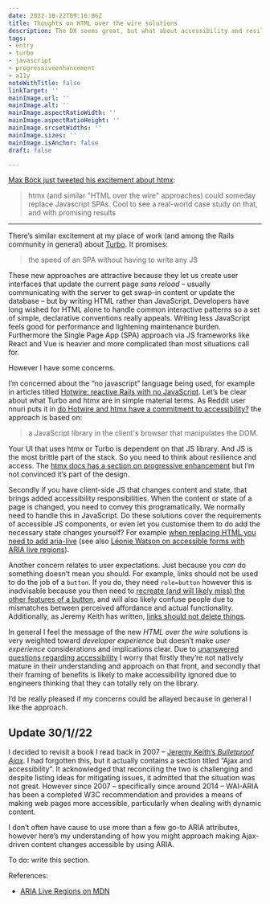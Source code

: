 ```yaml
---
date: 2022-10-22T09:16:06Z
title: Thoughts on HTML over the wire solutions
description: The DX seems great, but what about accessibility and resilience?
tags:
- entry
- turbo
- javascript
- progressiveenhancement
- a11y
noteWithTitle: false
linkTarget: ''
mainImage.url: ''
mainImage.alt: ''
mainImage.aspectRatioWidth: ''
mainImage.aspectRatioHeight: ''
mainImage.srcsetWidths: ''
mainImage.sizes: ''
mainImage.isAnchor: false
draft: false

---
```

[Max Böck just tweeted his excitement about htmx](https://twitter.com/mxbck/status/1581595524180094977):

> htmx (and similar "HTML over the wire" approaches) could someday replace Javascript SPAs. Cool to see a real-world case study on that, and with promising results

---

There’s similar excitement at my place of work (and among the Rails community in general) about [Turbo](https://turbo.hotwired.dev/). It promises:

> the speed of an SPA without having to write any JS

These new approaches are attractive because they let us create user interfaces that update the current page _sans reload_ – usually communicating with the server to get swap-in content or update the database –  but by writing HTML rather than JavaScript. Developers have long wished for HTML alone to handle common interactive patterns so a set of simple, declarative conventions really appeals. Writing less JavaScript feels good for performance and lightening maintenance burden. Furthermore the Single Page App (SPA) approach via JS frameworks like React and Vue is heavier and more complicated than most situations call for.

However I have some concerns.

I’m concerned about the “no javascript” language being used, for example in articles titled [Hotwire: reactive Rails with no JavaScript](https://evilmartians.com/chronicles/hotwire-reactive-rails-with-no-javascript). Let’s be clear about what Turbo and htmx are in simple material terms. As Reddit user nnuri puts it in [do Hotwire and htmx have a commitment to accessibility?](https://www.reddit.com/r/rails/comments/tx8lj7/does_hotwire_have_an_a11y_commitment/) the approach is based on:

> a JavaScript library in the client's browser that manipulates the DOM.

Your UI that uses htmx or Turbo is dependent on that JS library. And JS is the most brittle part of the stack. So you need to think about resilience and access. The [htmx docs has a section on progressive enhancement](https://htmx.org/docs/#progressive_enhancement) but I’m not convinced it’s part of the design. 

Secondly if you have client-side JS that changes content and state, that brings added accessibility responsibilities. When the content or state of a page is changed, you need to convey this programatically. We normally need to handle this in JavaScript. Do these solutions cover the requirements of accessible JS components, or even let you customise them to do add the necessary state changes yourself? For example [when replacing HTML you need to add aria-live](https://developer.mozilla.org/en-US/docs/Web/Accessibility/ARIA/ARIA_Live_Regions) (see also [Léonie Watson on accessible forms with ARIA live regions](https://tink.uk/accessible-forms-with-aria-live-regions/)).

Another concern relates to user expectations. Just because you _can_ do something doesn’t mean you should. For example, links should not be used to do the job of a `button`. If you do, they need `role=button` however this is inadvisable because you then need to [recreate (and will likely miss) the other features of a button](https://developer.mozilla.org/en-US/docs/Web/Accessibility/ARIA/Roles/button_role#description), and will also likely confuse people due to mismatches between perceived affordance and actual functionality. Additionally, as Jeremy Keith has written, [links should not delete things](https://adactio.com/journal/17768).

In general I feel the message of the new _HTML over the wire_ solutions is very weighted toward _developer experience_ but doesn’t make _user experience_ considerations and implications clear. Due to [unanswered questions regarding accessibility](https://github.com/bigskysoftware/htmx/issues/731) I worry that firstly they’re not natively mature in their understanding and approach on that front, and secondly that their framing of benefits is likely to make accessibility ignored due to engineers thinking that they can totally rely on the library.

I’d be really pleased if my concerns could be allayed because in general I like the approach.

## Update 30/1//22

I decided to revisit a book I read back in 2007 – [Jeremy Keith’s _Bulletproof Ajax_](https://bulletproofajax.com/). I had forgotten this, but it actually contains a section titled “Ajax and accessibility”. It acknowledged that reconciling the two is challenging and despite listing ideas for mitigating issues, it admitted that the situation was not great. However since 2007 – specifically since around 2014 – WAI-ARIA has been a completed W3C recommendation and provides a means of making web pages more accessible, particularly when dealing with dynamic content. 

I don’t often have cause to use more than a few go-to ARIA attributes, however here’s my understanding of how you might approach making Ajax-driven content changes accessible by using ARIA. 

To do: write this section.

References:
- [ARIA Live Regions on MDN](https://developer.mozilla.org/en-US/docs/Web/Accessibility/ARIA/ARIA_Live_Regions)
